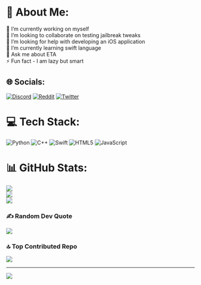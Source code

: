 # 💫 About Me:
🔭 I’m currently working on myself<br>👯 I’m looking to collaborate on testing jailbreak tweaks<br>🤝 I’m looking for help with developing an iOS application<br>🌱 I’m currently learning swift language<br>💬 Ask me about ETA<br>⚡ Fun fact - I am lazy but smart


## 🌐 Socials:
[![Discord](https://img.shields.io/badge/Discord-%237289DA.svg?logo=discord&logoColor=white)](https://discord.gg/1102549609387139164) [![Reddit](https://img.shields.io/badge/Reddit-%23FF4500.svg?logo=Reddit&logoColor=white)](https://reddit.com/user/0xE1111) [![Twitter](https://img.shields.io/badge/Twitter-%231DA1F2.svg?logo=Twitter&logoColor=white)](https://twitter.com/Pwn0day) 

# 💻 Tech Stack:
![Python](https://img.shields.io/badge/python-3670A0?style=for-the-badge&logo=python&logoColor=ffdd54) ![C++](https://img.shields.io/badge/c++-%2300599C.svg?style=for-the-badge&logo=c%2B%2B&logoColor=white) ![Swift](https://img.shields.io/badge/swift-F54A2A?style=for-the-badge&logo=swift&logoColor=white) ![HTML5](https://img.shields.io/badge/html5-%23E34F26.svg?style=for-the-badge&logo=html5&logoColor=white) ![JavaScript](https://img.shields.io/badge/javascript-%23323330.svg?style=for-the-badge&logo=javascript&logoColor=%23F7DF1E)
# 📊 GitHub Stats:
![](https://github-readme-stats.vercel.app/api?username=Pwn0day&theme=radical&hide_border=false&include_all_commits=false&count_private=true)<br/>
![](https://github-readme-streak-stats.herokuapp.com/?user=Pwn0day&theme=radical&hide_border=false)<br/>
![](https://github-readme-stats.vercel.app/api/top-langs/?username=Pwn0day&theme=radical&hide_border=false&include_all_commits=false&count_private=true&layout=compact)

### ✍️ Random Dev Quote
![](https://quotes-github-readme.vercel.app/api?type=horizontal&theme=radical)

### 🔝 Top Contributed Repo
![](https://github-contributor-stats.vercel.app/api?username=Pwn0day&limit=5&theme=dark&combine_all_yearly_contributions=true)

---
[![](https://visitcount.itsvg.in/api?id=Pwn0day&icon=0&color=0)](https://visitcount.itsvg.in)

<!-- Proudly created with GPRM ( https://gprm.itsvg.in ) -->
